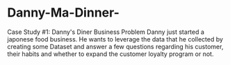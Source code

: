 # Danny-Ma-Dinner-
Case Study #1: Danny's Diner
Business Problem
Danny just started a japonese food business. He wants to leverage the data that he collected by creating some Dataset and answer a few questions regarding his customer, their habits and whether to expand the customer loyalty program or not.

